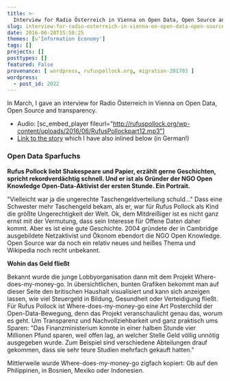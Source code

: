 ```yaml
---
title: >-
  Interview for Radio Österreich in Vienna on Open Data, Open Source and transparency
slug: interview-for-radio-osterreich-in-vienna-on-open-data-open-source-and-transparency
date: 2016-06-28T15:58:25
themes: [u'Information Economy']
tags: []
projects: []
posttypes: []
featured: False
provenance: [ wordpress, rufuspollock.org, migration-201703 ]
wordpress:
  - post_id: 2022
---
```


In March, I gave an interview for Radio Österreich in Vienna on Open Data, Open Source and transparency.

* Audio: [sc_embed_player fileurl="http://rufuspollock.org/wp-content/uploads/2016/06/RufusPollockpart12.mp3"]
* [Link to the story](http://fm4.orf.at/stories/1768478/) which I have also inlined below (in German!)

### Open Data Sparfuchs

**Rufus Pollock liebt Shakespeare und Papier, erzählt gerne Geschichten, spricht rekordverdächtig schnell. Und er ist als Gründer der NGO Open Knowledge Open-Data-Aktivist der ersten Stunde. Ein Portrait.**

"Vielleicht war ja die ungerechte Taschengeldverteilung schuld..." Dass eine Schwester mehr Taschengeld bekam, als er, war für Rufus Pollock als Kind die größte Ungerechtigkeit der Welt. Ok, dem Mitdreißiger ist es nicht ganz ernst mit der Vermutung, dass sein Interesse für Offene Daten daher kommt. Aber es ist eine gute Geschichte. 2004 gründete der in Cambridge ausgebildete Netzaktivist und Ökonom ebendort die NGO Open Knowledge. Open Source war da noch ein relativ neues und heißes Thema und Wikipedia noch recht unbekannt.

**Wohin das Geld fließt**

Bekannt wurde die junge Lobbyorganisation dann mit dem Projekt Where-does-my-money-go. In übersichtlichen, bunten Grafiken bekommt man auf dieser Seite den britischen Haushalt visualisiert und kann sich anzeigen lassen, wie viel Steuergeld in Bildung, Gesundheit oder Verteidigung fließt.
Für Rufus Pollock ist Where-does-my-money-go eine Art Posterchild der Open-Data-Bewegung, denn das Projekt veranschaulicht genau das, worum es geht. Um Transparenz und Nachvollziehbarkeit und ganz praktisch ums Sparen: "Das Finanzministerium konnte in einer halben Stunde vier Millionen Pfund sparen, weil offen lag, an welcher Stelle Geld völlig unnötig ausgegeben wurde. Zum Beispiel sind verschiedene Abteilungen drauf gekommen, dass sie sehr teure Studien mehrfach gekauft hatten."

Mittlerweile wurde Where-does-my-money-go zigfach kopiert: Ob auf den Philippinen, in Bosnien, Mexiko oder Indonesien.

